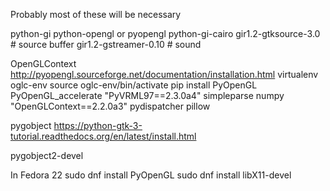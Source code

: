 Probably most of these will be necessary

python-gi
python-opengl or pyopengl
python-gi-cairo
gir1.2-gtksource-3.0 # source buffer
gir1.2-gstreamer-0.10 # sound

OpenGLContext
http://pyopengl.sourceforge.net/documentation/installation.html
	virtualenv oglc-env
	source oglc-env/bin/activate
	pip install PyOpenGL PyOpenGL_accelerate "PyVRML97==2.3.0a4" simpleparse numpy "OpenGLContext==2.2.0a3" pydispatcher pillow

pygobject
https://python-gtk-3-tutorial.readthedocs.org/en/latest/install.html

pygobject2-devel

In Fedora 22
sudo dnf install PyOpenGL
sudo dnf install libX11-devel

